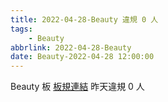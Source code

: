 ```yaml
---
title: 2022-04-28-Beauty 違規 0 人
tags:
    - Beauty
abbrlink: 2022-04-28-Beauty
date: Beauty-2022-04-28 12:00:00
---
```

Beauty 板 [板規連結](https://www.ptt.cc/bbs/Beauty/M.1630069980.A.84B.html)
昨天違規 0 人
